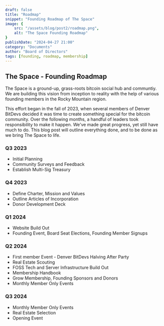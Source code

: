 ```yaml
---
draft: false
title: "Roadmap"
snippet: "Founding Roadmap of The Space"
image: {
    src: "/assets/blog/post2/roadmap.png",
    alt: "The Space Founding Roadmap"
}
publishDate: "2024-04-27 21:00"
category: "Documents"
author: "Board of Directors"
tags: [founding, roadmap, membership]
---
```

## The Space - Founding Roadmap

The Space is a ground-up, grass-roots bitcoin social hub and communtiy. We are building this vision from inception to reality with the help of various founding members in the Rocky Mountain region.

This effort began in the fall of 2023, when several members of Denver BitDevs decided it was time to create something special for the bitcoin community. Over the following months, a handful of leaders took responsibility to make it happen. We've made great progress, yet still have much to do. This blog post will outline everything done, and to be done as we bring The Space to life.

### Q3 2023

- Initial Planning
- Community Surveys and Feedback
- Establish Multi-Sig Treasury

### Q4 2023

- Define Charter, Mission and Values
- Outline Articles of Incorporation
- Donor Development Deck

### Q1 2024

- Website Build Out
- Founding Event, Board Seat Elections, Founding Member Signups

### Q2 2024

- First member Event - Denver BitDevs Halving After Party
- Real Estate Scouting
- FOSS Tech and Server Infrastructure Build Out
- Membership Handbook
- Grow Membership, Founding Sponsors and Donors
- Monthly Member Only Events

### Q3 2024

- Monthly Member Only Events
- Real Estate Selection
- Opening Event
